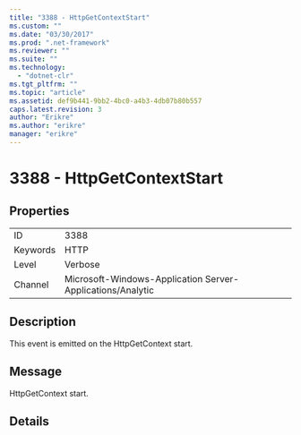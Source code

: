 ```yaml
---
title: "3388 - HttpGetContextStart"
ms.custom: ""
ms.date: "03/30/2017"
ms.prod: ".net-framework"
ms.reviewer: ""
ms.suite: ""
ms.technology: 
  - "dotnet-clr"
ms.tgt_pltfrm: ""
ms.topic: "article"
ms.assetid: def9b441-9bb2-4bc0-a4b3-4db07b80b557
caps.latest.revision: 3
author: "Erikre"
ms.author: "erikre"
manager: "erikre"
---
```

# 3388 - HttpGetContextStart
## Properties  
  
|||  
|-|-|  
|ID|3388|  
|Keywords|HTTP|  
|Level|Verbose|  
|Channel|Microsoft-Windows-Application Server-Applications/Analytic|  
  
## Description  
 This event is emitted on the HttpGetContext start.  
  
## Message  
 HttpGetContext start.  
  
## Details

